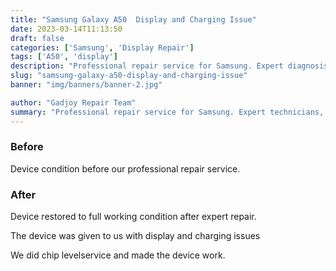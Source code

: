 ```yaml
---
title: "Samsung Galaxy A50  Display and Charging Issue"
date: 2023-03-14T11:13:50
draft: false
categories: ['Samsung', 'Display Repair']
tags: ['A50', 'display']
description: "Professional repair service for Samsung. Expert diagnosis and quality repairs in Bangalore."
slug: "samsung-galaxy-a50-display-and-charging-issue"
banner: "img/banners/banner-2.jpg"

author: "Gadjoy Repair Team"
summary: "Professional repair service for Samsung. Expert technicians, quality parts, warranty included."
---
```


### Before

Device condition before our professional repair service.

### After

Device restored to full working condition after expert repair.

The device was given to us with display and charging issues

We did chip levelservice and made the device work.